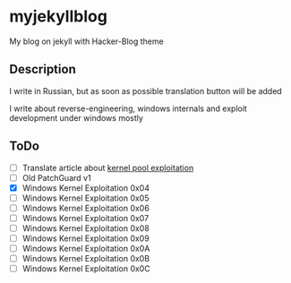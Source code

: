 # myjekyllblog
My blog on jekyll with Hacker-Blog theme

## Description
I write in Russian, but as soon as possible translation button will be added

I write about reverse-engineering, windows internals and exploit development under windows mostly


## ToDo
- [ ] Translate article about [kernel pool exploitation](https://media.blackhat.com/bh-dc-11/Mandt/BlackHat_DC_2011_Mandt_kernelpool-wp.pdf)
- [ ] Old PatchGuard v1
- [X] Windows Kernel Exploitation 0x04
- [ ] Windows Kernel Exploitation 0x05
- [ ] Windows Kernel Exploitation 0x06
- [ ] Windows Kernel Exploitation 0x07
- [ ] Windows Kernel Exploitation 0x08
- [ ] Windows Kernel Exploitation 0x09
- [ ] Windows Kernel Exploitation 0x0A
- [ ] Windows Kernel Exploitation 0x0B
- [ ] Windows Kernel Exploitation 0x0C
